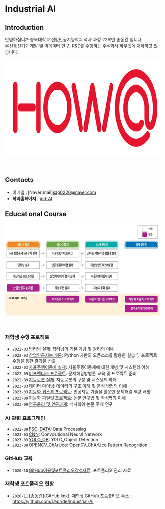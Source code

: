 # **Industrial AI** 

## Introduction

안녕하십니까
충북대학교 산업인공지능학과 석사 과정 22학번 송동건 입니다.<br>
무선통신기기 개발 및 빅데이터 연구, R&D를 수행하는 주식회사 하우앳에 재직하고 있습니다.

<p align="center">
  
<img src="./images/howat.png"  width="925" height="317">
</p>
</br>


## Contacts

- 이메일 : [Naver:mail]sdg0226@naver.com
- **학과홈페이지** : [ind-AI](https://github.com/industrial-AI)

## Educational Course

<p align="center">
  
<img src="./images/EdCoourse.JPG"  width="640" height="300">

</p>
</br>

### 재학생 수행 프로젝트

- `2022-03` [딥러닝 실제](https://github.com/Depride/industrial_AI/tree/main/projects/2022%EB%85%84%EB%8F%84%201%ED%95%99%EA%B8%B0/%EB%94%A5%EB%9F%AC%EB%8B%9D%EC%8B%A4%EC%A0%9C): 딥러닝의 기본 개념 및 원리의 이해
- `2022-03` [산업인공지능 개론](https://github.com/Depride/industrial-AI/tree/master/projects/2022년도-1학기/산업인공지능-개론): Python 기반의 오픈소스를 활용한 실습 및 프로젝트 수행을 통한 결과물 산출
- `2022-03` [자율주행이동체 실제](https://github.com/Depride/industrial-AI/tree/master/projects/2022년도-1학기/자율이동체-실제): 자율주행이동체에 대한 개념 및 시스템의 이해
- `2022-09` [어프렌티스 프로젝트](https://github.com/Depride/industrial-AI/tree/master/projects/2022년도-2학기/어프렌티스-프로젝트): 문제해결방법론 교육 및 프로젝트 준비
- `2022-09` [지능로봇 실제](https://github.com/Depride/industrial-AI/tree/master/projects/2022년도-2학기/지능로봇-실제): 지능로봇의 구성 및 시스템의 이해
- `2023-03` [데이터 마이닝](https://github.com/Depride/industrial-AI/tree/master/projects/2023년도-1학기/데이터-마이닝): 데이터의 구조 이해 및 분석 방법의 이해
- `2023-03` [지능화 캡스톤 프로젝트](https://github.com/Depride/industrial-AI/tree/master/projects/2023년도-1학기/지능화-캡스톤-프로젝트): 인공지능 기술을 활용한 문제해결 역량 배양
- `2023-09` [지능화 파일럿 프로젝트](https://github.com/Depride/industrial-AI/tree/master/projects/2023년도-2학기/지능화-파일럿-프로젝트): 논문 연구법 및 작성법의 이해   
- `2023-09` [연구윤리 및 연구과제](https://github.com/Depride/industrial-AI/tree/master/projects/2023년도-2학기/연구윤리-및-연구과제): 석사학위 논문 주제 연구   


### AI 관련 프로그래밍

- `2022-09` [FSO-DATA](https://github.com/Depride/industrial-AI/tree/master/programming/FSO_DATA): Data Processing
- `2023-03` [CNN](https://github.com/Depride/industrial-AI/tree/master/programming/CNN): Convolutional Neural Network
- `2023-03` [YOLO_OB](https://github.com/Depride/industrial-AI/tree/master/programming/YOLO): YOLO_Object Detection
- `2023-09` [OPENCV_ChArUco](https://github.com/Depride/industrial-AI/tree/master/programming/OPENCV2): OpenCV_ChArUco Pattern Recognition
### GitHub 교육

- `2020-10` [GitHub이용및포트폴리오작성자료](https://github.com/Bessesian/industrial-AI/tree/master/Education): 포트폴리오 관리 자료

### 재학생 포트폴리오 현황

- `2020-11` [송동건](GitHub link): 재학생 GitHub 포트폴리오 주소 : https://github.com/Depride/industrial-AI
